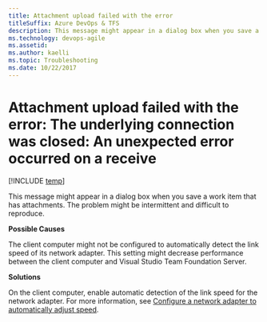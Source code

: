 ```yaml
---
title: Attachment upload failed with the error 
titleSuffix: Azure DevOps & TFS
description: This message might appear in a dialog box when you save a work item that has attachments 
ms.technology: devops-agile
ms.assetid:  
ms.author: kaelli
ms.topic: Troubleshooting
ms.date: 10/22/2017
---
```


# Attachment upload failed with the error: The underlying connection was closed: An unexpected error occurred on a receive

[!INCLUDE [temp](../../includes/version-vsts-tfs-all-versions.md)]

This message might appear in a dialog box when you save a work item that has attachments. The problem might be intermittent and difficult to reproduce.

**Possible Causes**

The client computer might not be configured to automatically detect the link speed of its network adapter. This setting might decrease performance between the client computer and Visual Studio Team Foundation Server.

**Solutions**

On the client computer, enable automatic detection of the link speed for the network adapter. For more information, see [Configure a network adapter to automatically adjust speed](../xml/configure-network-adapter-automatically-adjust-speed.md).
